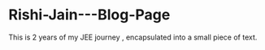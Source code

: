 # Rishi-Jain---Blog-Page
This is 2 years of my JEE journey , encapsulated into a small piece of text.
